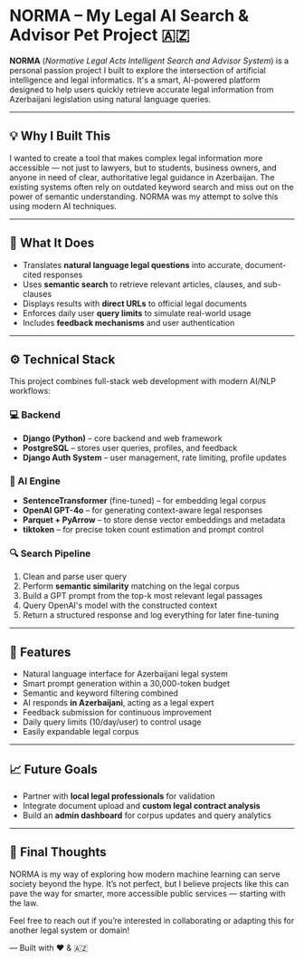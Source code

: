 # NORMA – My Legal AI Search & Advisor Pet Project 🇦🇿

**NORMA** (*Normative Legal Acts Intelligent Search and Advisor System*) is a personal passion project I built to explore the intersection of artificial intelligence and legal informatics. It's a smart, AI-powered platform designed to help users quickly retrieve accurate legal information from Azerbaijani legislation using natural language queries.

---

## 💡 Why I Built This

I wanted to create a tool that makes complex legal information more accessible — not just to lawyers, but to students, business owners, and anyone in need of clear, authoritative legal guidance in Azerbaijan. The existing systems often rely on outdated keyword search and miss out on the power of semantic understanding. NORMA was my attempt to solve this using modern AI techniques.

---

## 🎯 What It Does

- Translates **natural language legal questions** into accurate, document-cited responses
- Uses **semantic search** to retrieve relevant articles, clauses, and sub-clauses
- Displays results with **direct URLs** to official legal documents
- Enforces daily user **query limits** to simulate real-world usage
- Includes **feedback mechanisms** and user authentication

---

## ⚙️ Technical Stack

This project combines full-stack web development with modern AI/NLP workflows:

### 💻 Backend
- **Django (Python)** – core backend and web framework
- **PostgreSQL** – stores user queries, profiles, and feedback
- **Django Auth System** – user management, rate limiting, profile updates

### 🤖 AI Engine
- **SentenceTransformer** (fine-tuned) – for embedding legal corpus
- **OpenAI GPT-4o** – for generating context-aware legal responses
- **Parquet + PyArrow** – to store dense vector embeddings and metadata
- **tiktoken** – for precise token count estimation and prompt control

### 🔍 Search Pipeline
1. Clean and parse user query
2. Perform **semantic similarity** matching on the legal corpus
3. Build a GPT prompt from the top-k most relevant legal passages
4. Query OpenAI's model with the constructed context
5. Return a structured response and log everything for later fine-tuning

---

## 🚀 Features

- Natural language interface for Azerbaijani legal system
- Smart prompt generation within a 30,000-token budget
- Semantic and keyword filtering combined
- AI responds **in Azerbaijani**, acting as a legal expert
- Feedback submission for continuous improvement
- Daily query limits (10/day/user) to control usage
- Easily expandable legal corpus

---

## 📈 Future Goals

- Partner with **local legal professionals** for validation
- Integrate document upload and **custom legal contract analysis**
- Build an **admin dashboard** for corpus updates and query analytics

---

## 🙌 Final Thoughts

NORMA is my way of exploring how modern machine learning can serve society beyond the hype. It’s not perfect, but I believe projects like this can pave the way for smarter, more accessible public services — starting with the law.

Feel free to reach out if you’re interested in collaborating or adapting this for another legal system or domain!

—
Built with ❤️ & 🇦🇿